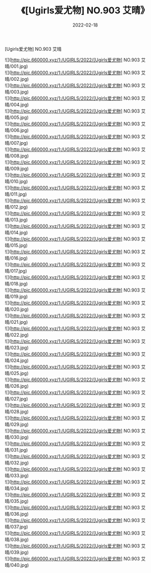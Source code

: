 ﻿---
layout: post
title:  《[Ugirls爱尤物] NO.903 艾晴》
date:   2022-02-18
img: http://pic.660000.xyz/1:/UGIRLS/2022/[Ugirls爱尤物] NO.903 艾晴/000.jpg
categories: [美女, 清纯, 唯美]
---

[Ugirls爱尤物] NO.903 艾晴

 ![](http://pic.660000.xyz/1:/UGIRLS/2022/[Ugirls爱尤物] NO.903 艾晴/001.jpg) <br>![](http://pic.660000.xyz/1:/UGIRLS/2022/[Ugirls爱尤物] NO.903 艾晴/002.jpg) <br>![](http://pic.660000.xyz/1:/UGIRLS/2022/[Ugirls爱尤物] NO.903 艾晴/003.jpg) <br>![](http://pic.660000.xyz/1:/UGIRLS/2022/[Ugirls爱尤物] NO.903 艾晴/004.jpg) <br>![](http://pic.660000.xyz/1:/UGIRLS/2022/[Ugirls爱尤物] NO.903 艾晴/005.jpg) <br>![](http://pic.660000.xyz/1:/UGIRLS/2022/[Ugirls爱尤物] NO.903 艾晴/006.jpg) <br>![](http://pic.660000.xyz/1:/UGIRLS/2022/[Ugirls爱尤物] NO.903 艾晴/007.jpg) <br>![](http://pic.660000.xyz/1:/UGIRLS/2022/[Ugirls爱尤物] NO.903 艾晴/008.jpg) <br>![](http://pic.660000.xyz/1:/UGIRLS/2022/[Ugirls爱尤物] NO.903 艾晴/009.jpg) <br>![](http://pic.660000.xyz/1:/UGIRLS/2022/[Ugirls爱尤物] NO.903 艾晴/010.jpg) <br>![](http://pic.660000.xyz/1:/UGIRLS/2022/[Ugirls爱尤物] NO.903 艾晴/011.jpg) <br>![](http://pic.660000.xyz/1:/UGIRLS/2022/[Ugirls爱尤物] NO.903 艾晴/012.jpg) <br>![](http://pic.660000.xyz/1:/UGIRLS/2022/[Ugirls爱尤物] NO.903 艾晴/013.jpg) <br>![](http://pic.660000.xyz/1:/UGIRLS/2022/[Ugirls爱尤物] NO.903 艾晴/014.jpg) <br>![](http://pic.660000.xyz/1:/UGIRLS/2022/[Ugirls爱尤物] NO.903 艾晴/015.jpg) <br>![](http://pic.660000.xyz/1:/UGIRLS/2022/[Ugirls爱尤物] NO.903 艾晴/016.jpg) <br>![](http://pic.660000.xyz/1:/UGIRLS/2022/[Ugirls爱尤物] NO.903 艾晴/017.jpg) <br>![](http://pic.660000.xyz/1:/UGIRLS/2022/[Ugirls爱尤物] NO.903 艾晴/018.jpg) <br>![](http://pic.660000.xyz/1:/UGIRLS/2022/[Ugirls爱尤物] NO.903 艾晴/019.jpg) <br>![](http://pic.660000.xyz/1:/UGIRLS/2022/[Ugirls爱尤物] NO.903 艾晴/020.jpg) <br>![](http://pic.660000.xyz/1:/UGIRLS/2022/[Ugirls爱尤物] NO.903 艾晴/021.jpg) <br>![](http://pic.660000.xyz/1:/UGIRLS/2022/[Ugirls爱尤物] NO.903 艾晴/022.jpg) <br>![](http://pic.660000.xyz/1:/UGIRLS/2022/[Ugirls爱尤物] NO.903 艾晴/023.jpg) <br>![](http://pic.660000.xyz/1:/UGIRLS/2022/[Ugirls爱尤物] NO.903 艾晴/024.jpg) <br>![](http://pic.660000.xyz/1:/UGIRLS/2022/[Ugirls爱尤物] NO.903 艾晴/025.jpg) <br>![](http://pic.660000.xyz/1:/UGIRLS/2022/[Ugirls爱尤物] NO.903 艾晴/026.jpg) <br>![](http://pic.660000.xyz/1:/UGIRLS/2022/[Ugirls爱尤物] NO.903 艾晴/027.jpg) <br>![](http://pic.660000.xyz/1:/UGIRLS/2022/[Ugirls爱尤物] NO.903 艾晴/028.jpg) <br>![](http://pic.660000.xyz/1:/UGIRLS/2022/[Ugirls爱尤物] NO.903 艾晴/029.jpg) <br>![](http://pic.660000.xyz/1:/UGIRLS/2022/[Ugirls爱尤物] NO.903 艾晴/030.jpg) <br>![](http://pic.660000.xyz/1:/UGIRLS/2022/[Ugirls爱尤物] NO.903 艾晴/031.jpg) <br>![](http://pic.660000.xyz/1:/UGIRLS/2022/[Ugirls爱尤物] NO.903 艾晴/032.jpg) <br>![](http://pic.660000.xyz/1:/UGIRLS/2022/[Ugirls爱尤物] NO.903 艾晴/033.jpg) <br>![](http://pic.660000.xyz/1:/UGIRLS/2022/[Ugirls爱尤物] NO.903 艾晴/034.jpg) <br>![](http://pic.660000.xyz/1:/UGIRLS/2022/[Ugirls爱尤物] NO.903 艾晴/035.jpg) <br>![](http://pic.660000.xyz/1:/UGIRLS/2022/[Ugirls爱尤物] NO.903 艾晴/036.jpg) <br>![](http://pic.660000.xyz/1:/UGIRLS/2022/[Ugirls爱尤物] NO.903 艾晴/037.jpg) <br>![](http://pic.660000.xyz/1:/UGIRLS/2022/[Ugirls爱尤物] NO.903 艾晴/038.jpg) <br>![](http://pic.660000.xyz/1:/UGIRLS/2022/[Ugirls爱尤物] NO.903 艾晴/039.jpg) <br>![](http://pic.660000.xyz/1:/UGIRLS/2022/[Ugirls爱尤物] NO.903 艾晴/040.jpg) <br>